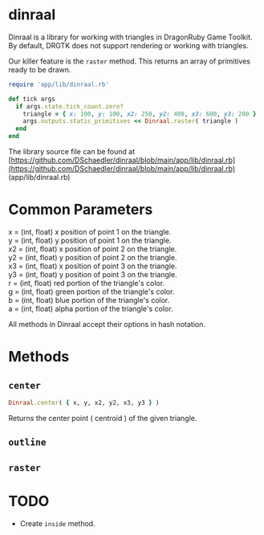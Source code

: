 # dinraal

Dinraal is a library for working with triangles in DragonRuby Game Toolkit. By default, DRGTK does not support rendering or working with triangles.

Our killer feature is the `raster` method. This returns an array of primitives ready to be drawn.

```ruby
require 'app/lib/dinraal.rb'

def tick args
  if args.state.tick_count.zero?
    triangle = { x: 100, y: 100, x2: 250, y2: 400, x3: 600, y3: 200 }
    args.outputs.static_primitives << Dinraal.raster( triangle )
  end
end
```

The library source file can be found at [https://github.com/DSchaedler/dinraal/blob/main/app/lib/dinraal.rb](https://github.com/DSchaedler/dinraal/blob/main/app/lib/dinraal.rb)  
(app/lib/dinraal.rb)

# Common Parameters
x =  (int, float) x position of point 1 on the triangle.  
y =  (int, float) y position of point 1 on the triangle.  
x2 = (int, float) x position of point 2 on the triangle.  
y2 = (int, float) y position of point 2 on the triangle.  
x3 = (int, float) x position of point 3 on the triangle.  
y3 = (int, float) y position of point 3 on the triangle.  
r =  (int, float) red portion of the triangle's color.  
g =  (int, float) green portion of the triangle's color.  
b =  (int, float) blue portion of the triangle's color.  
a =  (int, float) alpha portion of the triangle's color.  

All methods in Dinraal accept their options in hash notation.

# Methods

## `center`
```ruby
Dinraal.center( { x, y, x2, y2, x3, y3 } )
```

Returns the center point ( centroid ) of the given triangle.

## `outline`

## `raster`

# TODO

- Create `inside` method.
